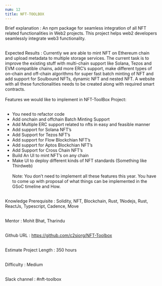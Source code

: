 ```yaml
---
num: 12
title: NFT-TOOLBOX
---
```


Brief explanation 
: An npm package for seamless integration of all NFT related functionalities in Web2 projects. This project helps web2 developers seamlessly integrate web3 functionality.
<br><br>

Expected Results
: Currently we are able to mint NFT on Ethereum chain and upload metadata to multiple storage services. The current task is to improve the existing stuff with multi-chain support like Solana, Tezos and EVM compatible chains, add more ERC’s support, make different types of on-chain and off-chain algorithms for super fast batch minting of NFT and add support for Soulbound NFTs, dynamic NFT and nested NFT. A website with all these functionalities needs to be created along with required smart contracts.
<br><br>
Features we would like to implement in NFT-ToolBox Project:
<br><br>
* You need to refactor code
* Add onchain and offchain Batch Minting Support
* Add Multiple ERC support related to nfts in easy and feasible manner
* Add support for Solana NFT’s
* Add Support for Tezos NFT’s
* Add support for Flow Blockchian NFT’s
* Add support for Aptos Blockchian NFT’s
* Add Support for Cross Chain NFT’s
* Build An UI to mint NFT’s on any chain
* Make UI to deploy different kinds of NFT standards (Something like Thirdweb)
<br><br>
Note: You don’t need to implement all these features this year. You have to come up with proposal of what things can be implemented in the GSoC timeline and How.
<br><br>

Knowledge Prerequisite
: Solidity, NFT, Blockchain, Rust, 1Nodejs, Rust, ReactJs, Typescript, Cadence, Move
<br><br>

Mentor
: Mohit Bhat, Tharindu
<br><br>

Github URL
: <https://github.com/c2siorg/NFT-Toolbox>
<br><br>

Estimate Project Length
: 350 hours
<br><br>

Difficulty
: Medium
<br><br>

Slack channel
:  #nft-toolbox
<br><br>
